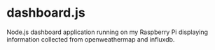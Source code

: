 dashboard.js
============

Node.js dashboard application running on my Raspberry Pi displaying information collected from openweathermap and influxdb. 
